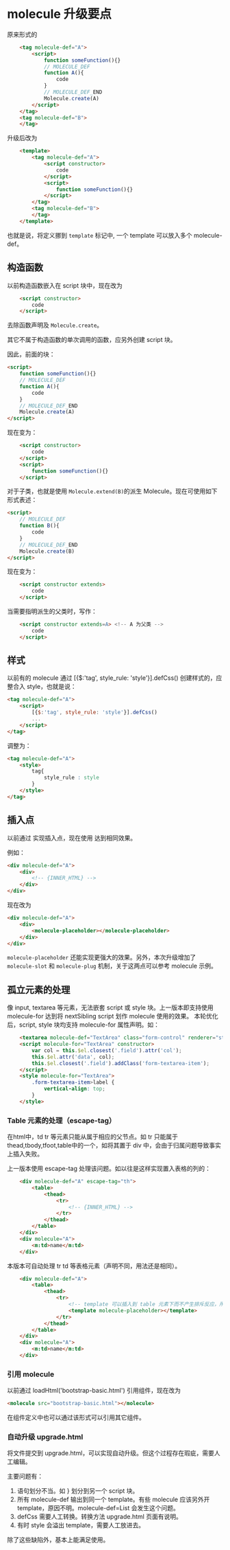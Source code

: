 # molecule 升级要点

原来形式的

```html
	<tag molecule-def="A">
		<script>
			function someFunction(){}
			// MOLECULE_DEF
			function A(){
				code
			}
			// MOLECULE_DEF_END
			Molecule.create(A)
		</script>
	</tag>
	<tag molecule-def="B">
	</tag>
```
升级后改为

```html
	<template>
		<tag molecule-def="A">
			<script constructor>
				code
			</script>
			<script>
				function someFunction(){}
			</script>
		</tag>
		<tag molecule-def="B">
		</tag>
	</template>
```
也就是说，将定义挪到 `template` 标记中, 一个 template 可以放入多个 molecule-def。

## 构造函数

以前构造函数嵌入在 script 块中，现在改为
```html
	<script constructor>
		code
	</script>
```
去除函数声明及 `Molecule.create`。

其它不属于构造函数的单次调用的函数，应另外创建 script 块。

因此，前面的块：

```html
<script>
	function someFunction(){}
	// MOLECULE_DEF
	function A(){
		code
	}
	// MOLECULE_DEF_END
	Molecule.create(A)
</script>
```
现在变为：
```html
	<script constructor>
		code
	</script>
	<script>
		function someFunction(){}
	</script>
```

对于子类，也就是使用 `Molecule.extend(B)`的派生 Molecule。现在可使用如下形式表述：

```html
<script>
	// MOLECULE_DEF
	function B(){
		code
	}
	// MOLECULE_DEF_END
	Molecule.create(B)
</script>
```
现在变为：
```html
	<script constructor extends>
		code
	</script>
```

当需要指明派生的父类时，写作：

```html
	<script constructor extends=A> <!-- A 为父类 -->
		code
	</script>
```

## 样式

以前有的 molecule 通过 [{$:'tag', style_rule: 'style'}].defCss() 创建样式的，应整合入 style，也就是说：

```html
<tag molecule-def="A">
	<script>
		[{$:'tag', style_rule: 'style'}].defCss() 
		...
	</script>
</tag>
```
调整为：
```html
<tag molecule-def="A">
	<style>
		tag{
			style_rule : style
		}
	</style>
</tag>
```

## 插入点

以前通过 <!-- {INNER_HTML} --> 实现插入点，现在使用 <molecule-placeholder></molecule-placeholder> 达到相同效果。

例如：

```html
<div molecule-def="A">
	<div>
		<!-- {INNER_HTML} -->
	</div>
</div>
```

现在改为

```html
<div molecule-def="A">
	<div>
		<molecule-placeholder></molecule-placeholder>
	</div>
</div>
```
`molecule-placeholder` 还能实现更强大的效果。另外，本次升级增加了 `molecule-slot` 和 `molecule-plug` 机制，关于这两点可以参考 molecule 示例。

## 孤立元素的处理
像 input, textarea 等元素，无法嵌套 script 或 style 块。上一版本即支持使用 molecule-for 达到将 nextSibling script 划作 molecule 使用的效果。
本轮优化后，script, style 块均支持 molecule-for 属性声明。如：

```html
	<textarea molecule-def="TextArea" class="form-control" renderer="std" collector="c|s" cols="40" rows="8"></textarea>
	<script molecule-for="TextArea" constructor>
		var col = this.$el.closest('.field').attr('col');
		this.$el.attr('data', col);
		this.$el.closest('.field').addClass('form-textarea-item');
	</script>
	<style molecule-for="TextArea">
		.form-textarea-item>label {
			vertical-align: top;
		}
	</style>
```

### Table 元素的处理（escape-tag）

在html中，td tr 等元素只能从属于相应的父节点。如 tr 只能属于 thead,tbody,tfoot,table中的一个，如将其置于 div 中，会由于归属问题导致事实上插入失败。

上一版本使用 escape-tag 处理该问题。如以往是这样实现置入表格的列的：

```html
	<div molecule-def="A" escape-tag="th">
		<table>
			<thead>
				<tr>
					<!-- {INNER_HTML} -->
				</tr>
			</thead>
		</table>
	</div>
	<div molecule="A">
		<m:td>name</m:td>
	</div>
```
本版本可自动处理 tr td 等表格元素（声明不同，用法还是相同）。
```html
	<div molecule-def="A">
		<table>
			<thead>
				<tr>
					<!-- template 可以插入到 table 元素下而不产生排斥反应，所以在这种场景应使用 template molecule-placeholder --> 
					<template molecule-placeholder></template> 
				</tr>
			</thead>
		</table>
	</div>
	<div molecule="A">
		<m:td>name</m:td>
	</div>
```

### 引用 molecule

以前通过 loadHtml('bootstrap-basic.html') 引用组件，现在改为 

```html
<molecule src="bootstrap-basic.html"></molecule>
```

在组件定义中也可以通过该形式可以引用其它组件。

### 自动升级 upgrade.html

将文件提交到 upgrade.html，可以实现自动升级。但这个过程存在瑕疵，需要人工编辑。

主要问题有：
1. 语句划分不当。如 } 划分到另一个 script 块。
1. 所有 molecule-def 输出到同一个 template。有些 molecule 应该另外开 template，原因不明。molecule-def=List 会发生这个问题。
1. defCss 需要人工转换。转换方法 upgrade.html 页面有说明。
1. 有时 style 会溢出 template，需要人工放进去。

除了这些缺陷外，基本上能满足使用。

